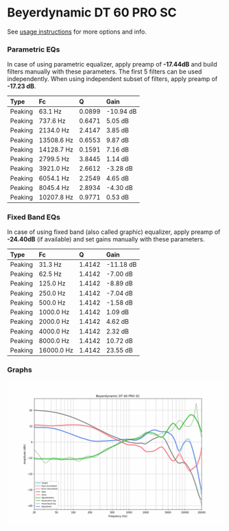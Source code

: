 # Beyerdynamic DT 60 PRO SC
See [usage instructions](https://github.com/jaakkopasanen/AutoEq#usage) for more options and info.

### Parametric EQs
In case of using parametric equalizer, apply preamp of **-17.44dB** and build filters manually
with these parameters. The first 5 filters can be used independently.
When using independent subset of filters, apply preamp of **-17.23 dB**.

| Type    | Fc         |      Q | Gain      |
|:--------|:-----------|:-------|:----------|
| Peaking | 63.1 Hz    | 0.0899 | -10.94 dB |
| Peaking | 737.6 Hz   | 0.6471 | 5.05 dB   |
| Peaking | 2134.0 Hz  | 2.4147 | 3.85 dB   |
| Peaking | 13508.6 Hz | 0.6553 | 9.87 dB   |
| Peaking | 14128.7 Hz | 0.1591 | 7.16 dB   |
| Peaking | 2799.5 Hz  | 3.8445 | 1.14 dB   |
| Peaking | 3921.0 Hz  | 2.6612 | -3.28 dB  |
| Peaking | 6054.1 Hz  | 2.2549 | 4.65 dB   |
| Peaking | 8045.4 Hz  | 2.8934 | -4.30 dB  |
| Peaking | 10207.8 Hz | 0.9771 | 0.53 dB   |

### Fixed Band EQs
In case of using fixed band (also called graphic) equalizer, apply preamp of **-24.40dB**
(if available) and set gains manually with these parameters.

| Type    | Fc         |      Q | Gain      |
|:--------|:-----------|:-------|:----------|
| Peaking | 31.3 Hz    | 1.4142 | -11.18 dB |
| Peaking | 62.5 Hz    | 1.4142 | -7.00 dB  |
| Peaking | 125.0 Hz   | 1.4142 | -8.89 dB  |
| Peaking | 250.0 Hz   | 1.4142 | -7.04 dB  |
| Peaking | 500.0 Hz   | 1.4142 | -1.58 dB  |
| Peaking | 1000.0 Hz  | 1.4142 | 1.09 dB   |
| Peaking | 2000.0 Hz  | 1.4142 | 4.62 dB   |
| Peaking | 4000.0 Hz  | 1.4142 | 2.32 dB   |
| Peaking | 8000.0 Hz  | 1.4142 | 10.72 dB  |
| Peaking | 16000.0 Hz | 1.4142 | 23.55 dB  |

### Graphs
![](./Beyerdynamic%20DT%2060%20PRO%20SC.png)